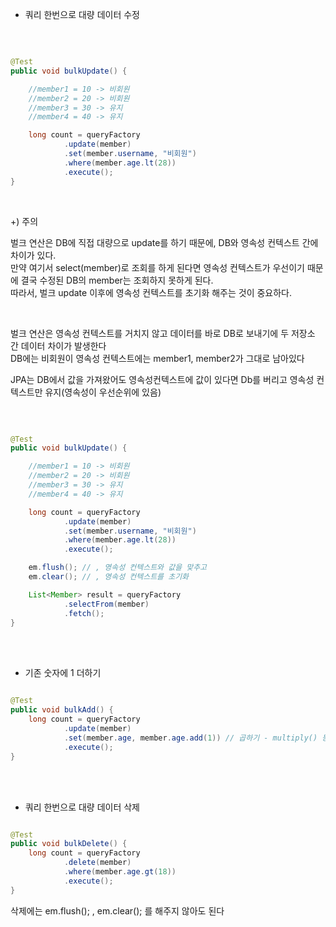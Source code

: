 * 쿼리 한번으로 대량 데이터 수정

<br/>

```java

@Test
public void bulkUpdate() {

    //member1 = 10 -> 비회원
    //member2 = 20 -> 비회원
    //member3 = 30 -> 유지
    //member4 = 40 -> 유지

    long count = queryFactory
            .update(member)
            .set(member.username, "비회원")
            .where(member.age.lt(28))
            .execute();
}

```

<br/>

+) 주의

벌크 연산은 DB에 직접 대량으로 update를 하기 때문에, DB와 영속성 컨텍스트 간에 차이가 있다.<br/>
만약 여기서 select(member)로 조회를 하게 된다면 영속성 컨텍스트가 우선이기 때문에 결국 수정된 DB의 member는 조회하지 못하게 된다.<br/>
따라서, 벌크 update 이후에 영속성 컨텍스트를 초기화 해주는 것이 중요하다.

<br/>

벌크 연산은 영속성 컨텍스트를 거치지 않고 데이터를 바로 DB로 보내기에 두 저장소 간 데이터 차이가 발생한다 <br/>
DB에는 비회원이 영속성 컨텍스트에는 member1, member2가 그대로 남아있다

JPA는 DB에서 값을 가져왔어도 영속성컨텍스트에 값이 있다면 Db를 버리고 영속성 컨텍스트만 유지(영속성이 우선순위에 있음)

<br/>

```java

@Test
public void bulkUpdate() {

    //member1 = 10 -> 비회원
    //member2 = 20 -> 비회원
    //member3 = 30 -> 유지
    //member4 = 40 -> 유지

    long count = queryFactory
            .update(member)
            .set(member.username, "비회원")
            .where(member.age.lt(28))
            .execute();

    em.flush(); // , 영속성 컨텍스트와 값을 맞추고
    em.clear(); // , 영속성 컨텍스트를 초기화

    List<Member> result = queryFactory
            .selectFrom(member)
            .fetch();
}

```

<br/><br/>

* 기존 숫자에 1 더하기

```java

@Test
public void bulkAdd() {
    long count = queryFactory
            .update(member)
            .set(member.age, member.age.add(1)) // 곱하기 - multiply() 등 여러 연산을 지원한다.
            .execute();
}

```

<br/><br/>

* 쿼리 한번으로 대량 데이터 삭제

```java

@Test
public void bulkDelete() {
    long count = queryFactory
            .delete(member)
            .where(member.age.gt(18))
            .execute();
}

```

삭제에는 em.flush(); , em.clear(); 를 해주지 않아도 된다

